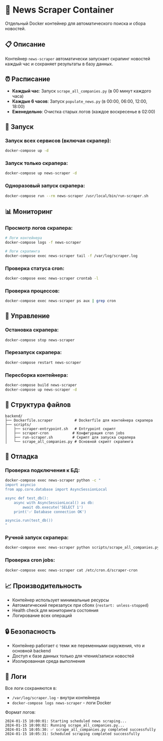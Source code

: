 # 🐳 News Scraper Container

Отдельный Docker контейнер для автоматического поиска и сбора новостей.

## 📋 Описание

Контейнер `news-scraper` автоматически запускает скрапинг новостей каждый час и сохраняет результаты в базу данных.

## ⏰ Расписание

- **Каждый час**: Запуск `scrape_all_companies.py` (в 00 минут каждого часа)
- **Каждые 6 часов**: Запуск `populate_news.py` (в 00:00, 06:00, 12:00, 18:00)
- **Еженедельно**: Очистка старых логов (каждое воскресенье в 02:00)

## 🚀 Запуск

### Запуск всех сервисов (включая скрапер):
```bash
docker-compose up -d
```

### Запуск только скрапера:
```bash
docker-compose up news-scraper -d
```

### Одноразовый запуск скрапера:
```bash
docker-compose run --rm news-scraper /usr/local/bin/run-scraper.sh
```

## 📊 Мониторинг

### Просмотр логов скрапера:
```bash
# Логи контейнера
docker-compose logs -f news-scraper

# Логи скрапинга
docker-compose exec news-scraper tail -f /var/log/scraper.log
```

### Проверка статуса cron:
```bash
docker-compose exec news-scraper crontab -l
```

### Проверка процессов:
```bash
docker-compose exec news-scraper ps aux | grep cron
```

## 🔧 Управление

### Остановка скрапера:
```bash
docker-compose stop news-scraper
```

### Перезапуск скрапера:
```bash
docker-compose restart news-scraper
```

### Пересборка контейнера:
```bash
docker-compose build news-scraper
docker-compose up news-scraper -d
```

## 📁 Структура файлов

```
backend/
├── Dockerfile.scraper          # Dockerfile для контейнера скрапера
├── scripts/
│   ├── scraper-entrypoint.sh   # Entrypoint скрипт
│   ├── scraper-cron           # Конфигурация cron jobs
│   ├── run-scraper.sh         # Скрипт для запуска скрапера
│   └── scrape_all_companies.py # Основной скрипт скрапинга
```

## 🐛 Отладка

### Проверка подключения к БД:
```bash
docker-compose exec news-scraper python -c "
import asyncio
from app.core.database import AsyncSessionLocal

async def test_db():
    async with AsyncSessionLocal() as db:
        await db.execute('SELECT 1')
    print('✅ Database connection OK')

asyncio.run(test_db())
"
```

### Ручной запуск скрапера:
```bash
docker-compose exec news-scraper python scripts/scrape_all_companies.py
```

### Проверка cron jobs:
```bash
docker-compose exec news-scraper cat /etc/cron.d/scraper-cron
```

## 📈 Производительность

- Контейнер использует минимальные ресурсы
- Автоматический перезапуск при сбоях (`restart: unless-stopped`)
- Health check для мониторинга состояния
- Логирование всех операций

## 🔒 Безопасность

- Контейнер работает с теми же переменными окружения, что и основной backend
- Доступ к базе данных только для чтения/записи новостей
- Изолированная среда выполнения

## 📝 Логи

Все логи сохраняются в:
- `/var/log/scraper.log` - внутри контейнера
- `docker-compose logs news-scraper` - логи Docker

Формат логов:
```
2024-01-15 10:00:01: Starting scheduled news scraping...
2024-01-15 10:00:02: Running scrape_all_companies.py...
2024-01-15 10:05:30: ✅ scrape_all_companies.py completed successfully
2024-01-15 10:05:31: Scheduled scraping completed successfully
```




